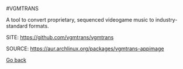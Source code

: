 #VGMTRANS

 A tool to convert proprietary, sequenced videogame music 
 to industry-standard formats.

 SITE: https://github.com/vgmtrans/vgmtrans

 SOURCE: https://aur.archlinux.org/packages/vgmtrans-appimage

 [Go back](https://portable-linux-apps.github.io/apps.html)
